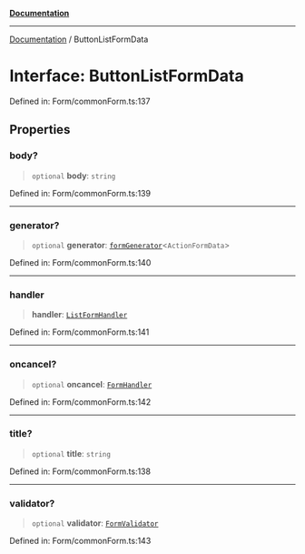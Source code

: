 [**Documentation**](../README.md)

***

[Documentation](../globals.md) / ButtonListFormData

# Interface: ButtonListFormData

Defined in: Form/commonForm.ts:137

## Properties

### body?

> `optional` **body**: `string`

Defined in: Form/commonForm.ts:139

***

### generator?

> `optional` **generator**: [`formGenerator`](formGenerator.md)\<`ActionFormData`\>

Defined in: Form/commonForm.ts:140

***

### handler

> **handler**: [`ListFormHandler`](ListFormHandler.md)

Defined in: Form/commonForm.ts:141

***

### oncancel?

> `optional` **oncancel**: [`FormHandler`](FormHandler.md)

Defined in: Form/commonForm.ts:142

***

### title?

> `optional` **title**: `string`

Defined in: Form/commonForm.ts:138

***

### validator?

> `optional` **validator**: [`FormValidator`](FormValidator.md)

Defined in: Form/commonForm.ts:143
